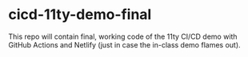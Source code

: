# cicd-11ty-demo-final
This repo will contain final, working code of the 11ty CI/CD demo with GitHub Actions and Netlify (just in case the in-class demo flames out).
